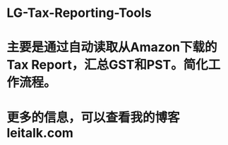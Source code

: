 # LG-Tax-Reporting-Tools
# 主要是通过自动读取从Amazon下载的Tax Report，汇总GST和PST。简化工作流程。
# 更多的信息，可以查看我的博客 leitalk.com
